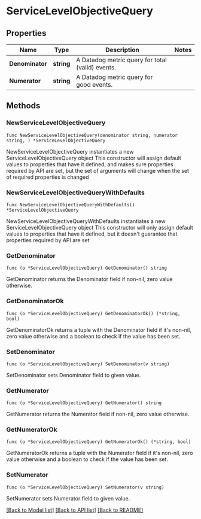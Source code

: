 # ServiceLevelObjectiveQuery

## Properties

Name | Type | Description | Notes
------------ | ------------- | ------------- | -------------
**Denominator** | **string** | A Datadog metric query for total (valid) events. | 
**Numerator** | **string** | A Datadog metric query for good events. | 

## Methods

### NewServiceLevelObjectiveQuery

`func NewServiceLevelObjectiveQuery(denominator string, numerator string, ) *ServiceLevelObjectiveQuery`

NewServiceLevelObjectiveQuery instantiates a new ServiceLevelObjectiveQuery object
This constructor will assign default values to properties that have it defined,
and makes sure properties required by API are set, but the set of arguments
will change when the set of required properties is changed

### NewServiceLevelObjectiveQueryWithDefaults

`func NewServiceLevelObjectiveQueryWithDefaults() *ServiceLevelObjectiveQuery`

NewServiceLevelObjectiveQueryWithDefaults instantiates a new ServiceLevelObjectiveQuery object
This constructor will only assign default values to properties that have it defined,
but it doesn't guarantee that properties required by API are set

### GetDenominator

`func (o *ServiceLevelObjectiveQuery) GetDenominator() string`

GetDenominator returns the Denominator field if non-nil, zero value otherwise.

### GetDenominatorOk

`func (o *ServiceLevelObjectiveQuery) GetDenominatorOk() (*string, bool)`

GetDenominatorOk returns a tuple with the Denominator field if it's non-nil, zero value otherwise
and a boolean to check if the value has been set.

### SetDenominator

`func (o *ServiceLevelObjectiveQuery) SetDenominator(v string)`

SetDenominator sets Denominator field to given value.


### GetNumerator

`func (o *ServiceLevelObjectiveQuery) GetNumerator() string`

GetNumerator returns the Numerator field if non-nil, zero value otherwise.

### GetNumeratorOk

`func (o *ServiceLevelObjectiveQuery) GetNumeratorOk() (*string, bool)`

GetNumeratorOk returns a tuple with the Numerator field if it's non-nil, zero value otherwise
and a boolean to check if the value has been set.

### SetNumerator

`func (o *ServiceLevelObjectiveQuery) SetNumerator(v string)`

SetNumerator sets Numerator field to given value.



[[Back to Model list]](../README.md#documentation-for-models) [[Back to API list]](../README.md#documentation-for-api-endpoints) [[Back to README]](../README.md)


